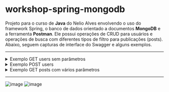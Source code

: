# workshop-spring-mongodb

Projeto para o curso de **Java** do Nelio Alves envolvendo o uso do framework Spring, o banco de dados orientado a documentos **MongoDB** e a ferramenta **Postman**. Ele possui operações de CRUD para usuários e operações de busca com diferentes tipos de filtro para publicações (posts). Abaixo, seguem capturas de interface do Swagger e alguns exemplos.

---

<details>
<summary>Exemplo GET users sem parâmetros</summary>

### GET localhost:8080/users

```
[
    {
        "id": "66c80456c01c8b3e5a5ef539",
        "name": "Maria Brown",
        "email": "maria@gmail.com"
    },
    {
        "id": "66c80456c01c8b3e5a5ef53a",
        "name": "Alex Green",
        "email": "alex@gmail.com"
    },
    {
        "id": "66c80456c01c8b3e5a5ef53b",
        "name": "Bob Grey",
        "email": "bob@gmail.com"
    }
]
```

<br>
<br>
</details>

<details>
<summary>Exemplo POST users</summary>

### POST localhost:8080/users
```
{
    "name": "Kevin Levin",
    "email": "kevin@gmail.com"
}
```
> Status: 201 Created

<br>
<br>
</details>

<details>
<summary>Exemplo GET posts com vários parâmetros</summary>

### GET localhost:8080/posts/fullsearch?*parâmetros*
+ **text**=nutricionista
+ **minDate**=2023-08-20
+ **maxDate**=2023-08-25

```
[
    {
        "id": "66c80456c01c8b3e5a5ef539",
        "date": "2023-08-23T00:00:00.000+00:00",
        "title": "Bom dia",
        "body": "Acordei com vontade de comer pizza e milkshake hoje. Meu nutricionista não pode saber.",
        "author": {
            "id": "66c8c6bc26d0f738cdbda9bf",
            "name": "Maria Brown"
        },
        "comments": [
            {
                "text": "Estou sabendo. Se controle, hoje não é seu dia livre.",
                "date": "2023-08-23T00:00:00.000+00:00",
                "author": {
                    "id": "66c80456c01c8b3e5a5ef53b",
                    "name": "Bob Grey"
                }
            }
        ]
    }
]
```

<br>
<br>
</details>

---

![image](https://github.com/user-attachments/assets/e215d2b8-3dee-4c8f-8dbe-c3a601f25761)
![image](https://github.com/user-attachments/assets/481f1866-d125-4ce3-b6da-bb8fd577bec0)




